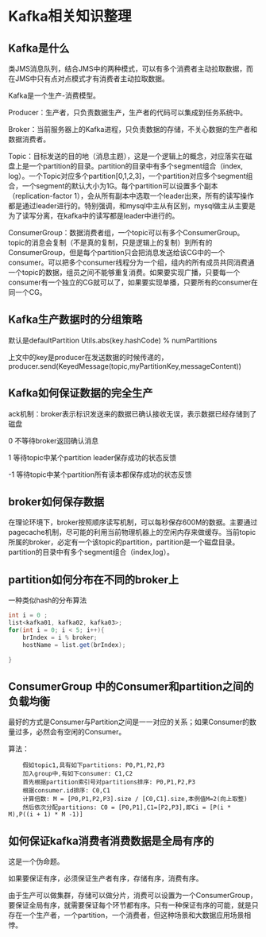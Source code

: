 # Kafka相关知识整理

## Kafka是什么

类JMS消息队列，结合JMS中的两种模式，可以有多个消费者主动拉取数据，而在JMS中只有点对点模式才有消费者主动拉取数据。

Kafka是一个生产-消费模型。

Producer：生产者，只负责数据生产，生产者的代码可以集成到任务系统中。

Broker：当前服务器上的Kafka进程，只负责数据的存储，不关心数据的生产者和数据消费者。

Topic：目标发送的目的地（消息主题），这是一个逻辑上的概念，对应落实在磁盘上是一个partition的目录。partition的目录中有多个segment组合（index, log）。一个Topic对应多个partition[0,1,2,3]，一个partition对应多个segment组合，一个segment的默认大小为1G。每个partition可以设置多个副本（replication-factor  1），会从所有副本中选取一个leader出来，所有的读写操作都是通过leader进行的。特别强调，和mysql中主从有区别，mysql做主从主要是为了读写分离，在kafka中的读写都是leader中进行的。

ConsumerGroup：数据消费者组，一个topic可以有多个ConsumerGroup。topic的消息会复制（不是真的复制，只是逻辑上的复制）到所有的ConsumerGroup，但是每个partition只会把消息发送给该CG中的一个consumer。可以把多个consumer线程分为一个组，组内的所有成员共同消费通一个topic的数据，组员之间不能够重复消费。如果要实现广播，只要每一个consumer有一个独立的CG就可以了，如果要实现单播，只要所有的consumer在同一个CG。

## Kafka生产数据时的分组策略

默认是defaultPartition  Utils.abs(key.hashCode) % numPartitions

上文中的key是producer在发送数据的时候传递的，producer.send(KeyedMessage(topic,myPartitionKey,messageContent))

## Kafka如何保证数据的完全生产

ack机制：broker表示标识发送来的数据已确认接收无误，表示数据已经存储到了磁盘

0 不等待broker返回确认消息

1 等待topic中某个partition leader保存成功的状态反馈

-1 等待topic中某个partition所有读本都保存成功的状态反馈



## broker如何保存数据

在理论环境下，broker按照顺序读写机制，可以每秒保存600M的数据。主要通过pagecache机制，尽可能的利用当前物理机器上的空闲内存来做缓存。当前topic所属的broker，必定有一个该topic的partition，partition是一个磁盘目录。partition的目录中有多个segment组合（index,log）。

## partition如何分布在不同的broker上

一种类似hash的分布算法

```Java
int i = 0 ;
list<kafka01, kafka02, kafka03>;
for(int i = 0; i < 5; i++){
    brIndex = i % broker;
    hostName = list.get(brIndex);
   
}
```

## ConsumerGroup 中的Consumer和partition之间的负载均衡

最好的方式是Consumer与Partition之间是一一对应的关系；如果Consumer的数量过多，必然会有空闲的Consumer。

算法：

		假如topic1,具有如下partitions: P0,P1,P2,P3
		加入group中,有如下consumer: C1,C2
		首先根据partition索引号对partitions排序: P0,P1,P2,P3
		根据consumer.id排序: C0,C1
		计算倍数: M = [P0,P1,P2,P3].size / [C0,C1].size,本例值M=2(向上取整)
		然后依次分配partitions: C0 = [P0,P1],C1=[P2,P3],即Ci = [P(i * M),P((i + 1) * M -1)]
## 如何保证kafka消费者消费数据是全局有序的

这是一个伪命题。

如果要保证有序，必须保证生产者有序，存储有序，消费有序。

由于生产可以做集群，存储可以做分片，消费可以设置为一个ConsumerGroup，要保证全局有序，就需要保证每个环节都有序。只有一种保证有序的可能，就是只存在一个生产者，一个partition，一个消费者，但这种场景和大数据应用场景相悖。
